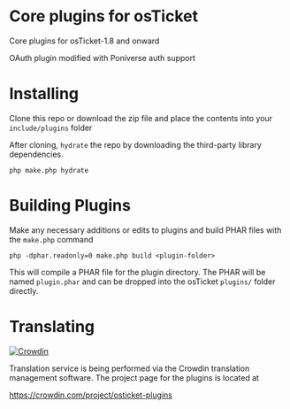 Core plugins for osTicket
=========================

Core plugins for osTicket-1.8 and onward

OAuth plugin modified with Poniverse auth support

Installing
==========

Clone this repo or download the zip file and place the contents into your
`include/plugins` folder

After cloning, `hydrate` the repo by downloading the third-party library
dependencies.

    php make.php hydrate

Building Plugins
================
Make any necessary additions or edits to plugins and build PHAR files with
the `make.php` command

    php -dphar.readonly=0 make.php build <plugin-folder>

This will compile a PHAR file for the plugin directory. The PHAR will be
named `plugin.phar` and can be dropped into the osTicket `plugins/` folder
directly.

Translating
===========

[![Crowdin](https://d322cqt584bo4o.cloudfront.net/osticket-plugins/localized.png)](http://i18n.osticket.com/project/osticket-plugins)

Translation service is being performed via the Crowdin translation
management software. The project page for the plugins is located at

https://crowdin.com/project/osticket-plugins

